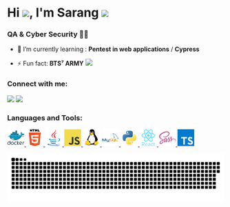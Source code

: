 <h1 align="left">Hi <img src="https://github.com/TheDudeThatCode/TheDudeThatCode/blob/master/Assets/Hi.gif" width="29px">, I'm Sarang <img src=https://media.giphy.com/media/SY8asU9xWlmgFolmSs/giphy.gif width="29px"></h1>

<h3 align="left">QA & Cyber Security 👨‍💻</h3>

- :green_book: I’m currently learning : **Pentest in web applications** / **Cypress**

- ⚡ Fun fact: **BTS⁷ ARMY** <img src=https://media.giphy.com/media/PlZXrWlucZXYducnUv/giphy.gif width="15px">

<h3 align="left">Connect with me:</h3>
<p align="left">
<a ></a>
<a href="https://linkedin.com/in/saramaria33" target="blank"><img height= "20"src= "https://img.shields.io/badge/LinkedIn-0077B5?style=for-the-badge&logo=linkedin&logoColor=whitee"></a>
<a href="mailto:sara.maria@dcx.ufpb.br" target="blank"><img height="20"src="https://img.shields.io/badge/Gmail-D14836?style=for-the-badge&logo=gmail&logoColor=white"></a>
</p>

<h3 align="left">Languages and Tools:</h3>
<p align="left">  <a href="https://www.docker.com/" target="_blank"> <img src="https://raw.githubusercontent.com/devicons/devicon/master/icons/docker/docker-original-wordmark.svg" alt="docker" width="40" height="40"/> </a> <a href="https://www.w3.org/html/" target="_blank"> <img src="https://raw.githubusercontent.com/devicons/devicon/master/icons/html5/html5-original-wordmark.svg" alt="html5" width="40" height="40"/> </a> <a href="https://www.java.com" target="_blank"> <img src="https://raw.githubusercontent.com/devicons/devicon/master/icons/java/java-original.svg" alt="java" width="40" height="40"/> </a> <a href="https://developer.mozilla.org/en-US/docs/Web/JavaScript" target="_blank"> <img src="https://raw.githubusercontent.com/devicons/devicon/master/icons/javascript/javascript-original.svg" alt="javascript" width="40" height="40"/> </a> <a href="https://www.linux.org/" target="_blank"> <img src="https://raw.githubusercontent.com/devicons/devicon/master/icons/linux/linux-original.svg" alt="linux" width="40" height="40"/> </a> <a href="https://www.mysql.com/" target="_blank"> <img src="https://raw.githubusercontent.com/devicons/devicon/master/icons/mysql/mysql-original-wordmark.svg" alt="mysql" width="40" height="40"/> </a> <a href="https://www.python.org" target="_blank"> <img src="https://raw.githubusercontent.com/devicons/devicon/master/icons/python/python-original.svg" alt="python" width="40" height="40"/> </a> <a href="https://reactjs.org/" target="_blank"> <img src="https://raw.githubusercontent.com/devicons/devicon/master/icons/react/react-original-wordmark.svg" alt="react" width="40" height="40"/> </a> <a href="https://sass-lang.com" target="_blank"> <img src="https://raw.githubusercontent.com/devicons/devicon/master/icons/sass/sass-original.svg" alt="sass" width="40" height="40"/> </a> <a href="https://www.typescriptlang.org/" target="_blank"> <img src="https://raw.githubusercontent.com/devicons/devicon/master/icons/typescript/typescript-original.svg" alt="typescript" width="40" height="40"/> </a> </p>


![Snake animation](https://github.com/saramaria/saramaria/blob/output/github-contribution-grid-snake.svg)
